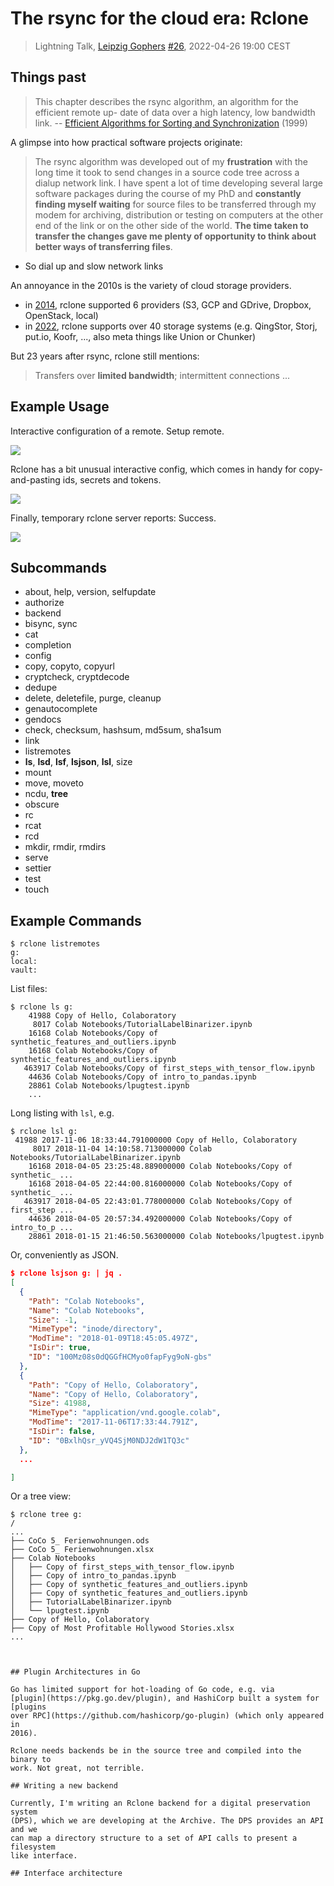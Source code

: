 # The rsync for the cloud era: Rclone

> Lightning Talk, [Leipzig Gophers](https://golangleipzig.space) [#26](https://golangleipzig.space/posts/meetup-26-invitation/), 2022-04-26 19:00 CEST

## Things past

> This chapter describes the rsync algorithm, an algorithm for the efficient remote up-
date of data over a high latency, low bandwidth link. -- [Efficient Algorithms for Sorting and
Synchronization](https://maths-people.anu.edu.au/~brent/pd/Tridgell-thesis.pdf) (1999)

A glimpse into how practical software projects originate:

> The rsync algorithm was developed out of my **frustration** with the long time it took
to send changes in a source code tree across a dialup network link. I have spent a
lot of time developing several large software packages during the course of my PhD
and **constantly finding myself waiting** for source files to be transferred through my
modem for archiving, distribution or testing on computers at the other end of the link
or on the other side of the world. **The time taken to transfer the changes gave me
plenty of opportunity to think about better ways of transferring files**.

* So dial up and slow network links

An annoyance in the 2010s is the variety of cloud storage providers.

* in [2014](http://web.archive.org/web/20141119184433/http://rclone.org/), rclone supported 6 providers (S3, GCP and GDrive, Dropbox, OpenStack, local)
* in [2022](...), rclone supports over 40 storage systems (e.g. QingStor, Storj, put.io, Koofr, ..., also meta things like Union or Chunker)

But 23 years after rsync, rclone still mentions:

> Transfers over **limited bandwidth**; intermittent connections ...

## Example Usage

Interactive configuration of a remote. Setup remote.

![](1-gcp-screen.png)

Rclone has a bit unusual interactive config, which comes in handy for copy-and-pasting ids, secrets and tokens.

![](2-rclone-interactive-config.png)

Finally, temporary rclone server reports: Success.

![](3-rclone-success.png)

## Subcommands

* about, help, version, selfupdate
* authorize
* backend
* bisync, sync
* cat
* completion
* config
* copy, copyto, copyurl
* cryptcheck, cryptdecode
* dedupe
* delete, deletefile, purge, cleanup
* genautocomplete
* gendocs
* check, checksum, hashsum, md5sum, sha1sum
* link
* listremotes
* **ls**, **lsd**, **lsf**, **lsjson**, **lsl**, size
* mount
* move, moveto
* ncdu, **tree**
* obscure
* rc
* rcat
* rcd
* mkdir, rmdir, rmdirs
* serve
* settier
* test
* touch

## Example Commands

```shell
$ rclone listremotes
g:
local:
vault:
```

List files:

```
$ rclone ls g:
    41988 Copy of Hello, Colaboratory
     8017 Colab Notebooks/TutorialLabelBinarizer.ipynb
    16168 Colab Notebooks/Copy of synthetic_features_and_outliers.ipynb
    16168 Colab Notebooks/Copy of synthetic_features_and_outliers.ipynb
   463917 Colab Notebooks/Copy of first_steps_with_tensor_flow.ipynb
    44636 Colab Notebooks/Copy of intro_to_pandas.ipynb
    28861 Colab Notebooks/lpugtest.ipynb
    ...
```

Long listing with `lsl`, e.g.

```shell
$ rclone lsl g:
 41988 2017-11-06 18:33:44.791000000 Copy of Hello, Colaboratory
     8017 2018-11-04 14:10:58.713000000 Colab Notebooks/TutorialLabelBinarizer.ipynb
    16168 2018-04-05 23:25:48.889000000 Colab Notebooks/Copy of synthetic_ ...
    16168 2018-04-05 22:44:00.816000000 Colab Notebooks/Copy of synthetic_ ...
   463917 2018-04-05 22:43:01.778000000 Colab Notebooks/Copy of first_step ...
    44636 2018-04-05 20:57:34.492000000 Colab Notebooks/Copy of intro_to_p ...
    28861 2018-01-15 21:46:50.563000000 Colab Notebooks/lpugtest.ipynb
```

Or, conveniently as JSON.

```json
$ rclone lsjson g: | jq .
[
  {
    "Path": "Colab Notebooks",
    "Name": "Colab Notebooks",
    "Size": -1,
    "MimeType": "inode/directory",
    "ModTime": "2018-01-09T18:45:05.497Z",
    "IsDir": true,
    "ID": "100Mz08s0dQGGfHCMyo0fapFyg9oN-gbs"
  },
  {
    "Path": "Copy of Hello, Colaboratory",
    "Name": "Copy of Hello, Colaboratory",
    "Size": 41988,
    "MimeType": "application/vnd.google.colab",
    "ModTime": "2017-11-06T17:33:44.791Z",
    "IsDir": false,
    "ID": "0BxlhQsr_yVQ4SjM0NDJ2dW1TQ3c"
  },
  ...

]
```

Or a tree view:

```shell
$ rclone tree g:
/
...
├── CoCo 5_ Ferienwohnungen.ods
├── CoCo 5_ Ferienwohnungen.xlsx
├── Colab Notebooks
│   ├── Copy of first_steps_with_tensor_flow.ipynb
│   ├── Copy of intro_to_pandas.ipynb
│   ├── Copy of synthetic_features_and_outliers.ipynb
│   ├── Copy of synthetic_features_and_outliers.ipynb
│   ├── TutorialLabelBinarizer.ipynb
│   └── lpugtest.ipynb
├── Copy of Hello, Colaboratory
├── Copy of Most Profitable Hollywood Stories.xlsx
...



## Plugin Architectures in Go

Go has limited support for hot-loading of Go code, e.g. via
[plugin](https://pkg.go.dev/plugin), and HashiCorp built a system for [plugins
over RPC](https://github.com/hashicorp/go-plugin) (which only appeared in
2016).

Rclone needs backends be in the source tree and compiled into the binary to
work. Not great, not terrible.

## Writing a new backend

Currently, I'm writing an Rclone backend for a digital preservation system
(DPS), which we are developing at the Archive. The DPS provides an API and we
can map a directory structure to a set of API calls to present a filesystem
like interface.

## Interface architecture


